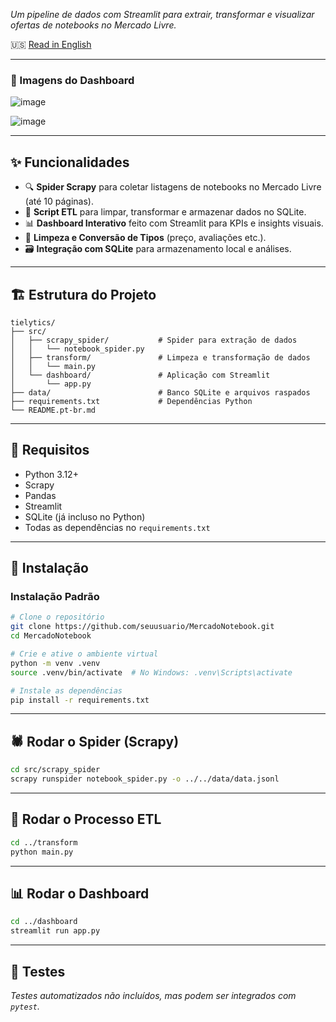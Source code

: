 *Um pipeline de dados com Streamlit para extrair, transformar e visualizar ofertas de notebooks no Mercado Livre.*


🇺🇸 [Read in English](README.md)

---

### 📸 Imagens do Dashboard

![image](https://github.com/user-attachments/assets/c518dd9b-fcfe-4bcb-be2f-583f36853413)

![image](https://github.com/user-attachments/assets/e33d9920-0c28-482b-9d7c-359a7d3a4dbf)


---

## ✨ Funcionalidades

- 🔍 **Spider Scrapy** para coletar listagens de notebooks no Mercado Livre (até 10 páginas).
- 🔧 **Script ETL** para limpar, transformar e armazenar dados no SQLite.
- 📊 **Dashboard Interativo** feito com Streamlit para KPIs e insights visuais.
- 🧼 **Limpeza e Conversão de Tipos** (preço, avaliações etc.).
- 🗃️ **Integração com SQLite** para armazenamento local e análises.

---

## 🏗️ Estrutura do Projeto

```
tielytics/
├── src/
│   ├── scrapy_spider/           # Spider para extração de dados
│   │   └── notebook_spider.py
│   ├── transform/               # Limpeza e transformação de dados
│   │   └── main.py
│   └── dashboard/               # Aplicação com Streamlit
│       └── app.py
├── data/                        # Banco SQLite e arquivos raspados
├── requirements.txt             # Dependências Python
└── README.pt-br.md
```

---

## 🔧 Requisitos

- Python 3.12+
- Scrapy
- Pandas
- Streamlit
- SQLite (já incluso no Python)
- Todas as dependências no `requirements.txt`

---

## 🚀 Instalação

### Instalação Padrão

```bash
# Clone o repositório
git clone https://github.com/seuusuario/MercadoNotebook.git
cd MercadoNotebook

# Crie e ative o ambiente virtual
python -m venv .venv
source .venv/bin/activate  # No Windows: .venv\Scripts\activate

# Instale as dependências
pip install -r requirements.txt
```

---

## 🕷️ Rodar o Spider (Scrapy)

```bash
cd src/scrapy_spider
scrapy runspider notebook_spider.py -o ../../data/data.jsonl
```

---

## 🧹 Rodar o Processo ETL

```bash
cd ../transform
python main.py
```

---

## 📊 Rodar o Dashboard

```bash
cd ../dashboard
streamlit run app.py
```

---

## 🧪 Testes

*Testes automatizados não incluídos, mas podem ser integrados com `pytest`.*
